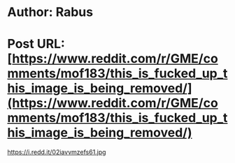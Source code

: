 # Author: Rabus
# Post URL: [https://www.reddit.com/r/GME/comments/mof183/this_is_fucked_up_this_image_is_being_removed/](https://www.reddit.com/r/GME/comments/mof183/this_is_fucked_up_this_image_is_being_removed/)


https://i.redd.it/02iavvmzefs61.jpg